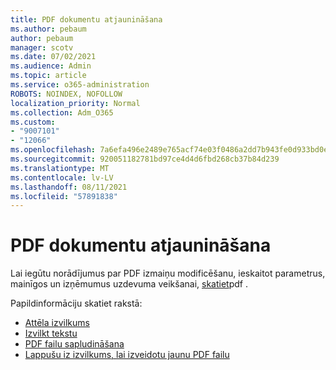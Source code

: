 ```yaml
---
title: PDF dokumentu atjaunināšana
ms.author: pebaum
author: pebaum
manager: scotv
ms.date: 07/02/2021
ms.audience: Admin
ms.topic: article
ms.service: o365-administration
ROBOTS: NOINDEX, NOFOLLOW
localization_priority: Normal
ms.collection: Adm_O365
ms.custom:
- "9007101"
- "12066"
ms.openlocfilehash: 7a6efa496e2489e765acf74e03f0486a2dd7b943fe0d933bd0eda4d50883aa2c
ms.sourcegitcommit: 920051182781bd97ce4d4d6fbd268cb37b84d239
ms.translationtype: MT
ms.contentlocale: lv-LV
ms.lasthandoff: 08/11/2021
ms.locfileid: "57891838"
---
```

# <a name="update-pdf-documents"></a>PDF dokumentu atjaunināšana

Lai iegūtu norādījumus par PDF izmaiņu modificēšanu, ieskaitot parametrus, mainīgos un izņēmumus uzdevuma veikšanai, [skatiet](https://docs.microsoft.com/power-automate/desktop-flows/actions-reference/pdf)pdf .

Papildinformāciju skatiet rakstā:

- [Attēla izvilkums](https://docs.microsoft.com/power-automate/desktop-flows/actions-reference/pdf#pdf-actions)
- [Izvilkt tekstu](https://docs.microsoft.com/power-automate/desktop-flows/actions-reference/pdf#extracttextfrompdfaction)
- [PDF failu sapludināšana](https://docs.microsoft.com/power-automate/desktop-flows/actions-reference/pdf#mergefiles)
- [Lappušu iz izvilkums, lai izveidotu jaunu PDF failu](https://docs.microsoft.com/power-automate/desktop-flows/actions-reference/pdf#extractpages)
